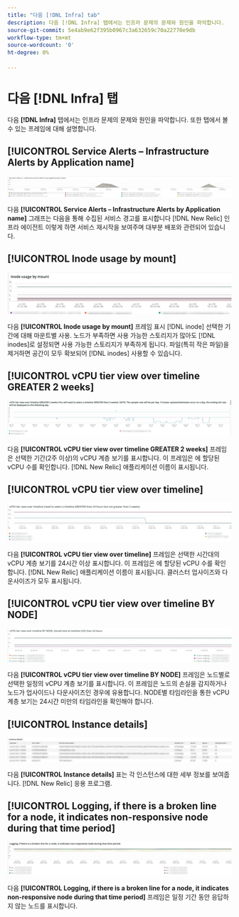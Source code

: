 ```yaml
---
title: "다음 [!DNL Infra] tab"
description: 다음 [!DNL Infra] 탭에서는 인프라 문제의 문제와 원인을 파악합니다.
source-git-commit: 5e4ab9e62f395b0967c3a632659c70a22770e9db
workflow-type: tm+mt
source-wordcount: '0'
ht-degree: 0%

---
```



# 다음 [!DNL Infra] 탭

다음 **[!DNL Infra]** 탭에서는 인프라 문제의 문제와 원인을 파악합니다. 또한 탭에서 볼 수 있는 프레임에 대해 설명합니다.

## [!UICONTROL Service Alerts – Infrastructure Alerts by Application name]

![서비스 경고](../../assets/tools/observation-for-adobe-commerce/service-alerts.jpg)

다음 **[!UICONTROL Service Alerts – Infrastructure Alerts by Application name]** 그래프는 다음을 통해 수집된 서비스 경고를 표시합니다 [!DNL New Relic] 인프라 에이전트 이렇게 하면 서비스 재시작을 보여주며 대부분 배포와 관련되어 있습니다.

## [!UICONTROL Inode usage by mount]

![마운트별 Inode 사용](../../assets/tools/observation-for-adobe-commerce/inode-usage-mount.jpg)

다음 **[!UICONTROL Inode usage by mount]** 프레임 표시 [!DNL inode] 선택한 기간에 대해 마운트별 사용. 노드가 부족하면 사용 가능한 스토리지가 많아도 [!DNL inodes]로 설정되면 사용 가능한 스토리지가 부족하게 됩니다. 파일(특히 작은 파일)을 제거하면 공간이 모두 확보되어 [!DNL inodes] 사용할 수 있습니다.

## [!UICONTROL vCPU tier view over timeline GREATER 2 weeks]

![타임라인에 대한 vCPU 계층 보기 2주 이상](../../assets/tools/observation-for-adobe-commerce/vCPU-tier.jpg)

다음 **[!UICONTROL vCPU tier view over timeline GREATER 2 weeks]** 프레임은 선택한 기간(2주 이상)의 vCPU 계층 보기를 표시합니다. 이 프레임은 에 할당된 vCPU 수를 확인합니다. [!DNL New Relic] 애플리케이션 이름이 표시됩니다.

## [!UICONTROL vCPU tier view over timeline]

![타임라인을 통한 vCPU 계층 보기](../../assets/tools/observation-for-adobe-commerce/vcpu-tier-24.jpg)

다음 **[!UICONTROL vCPU tier view over timeline]** 프레임은 선택한 시간대의 vCPU 계층 보기를 24시간 이상 표시합니다. 이 프레임은 에 할당된 vCPU 수를 확인합니다. [!DNL New Relic] 애플리케이션 이름이 표시됩니다. 클러스터 업사이즈와 다운사이즈가 모두 표시됩니다.

## [!UICONTROL vCPU tier view over timeline BY NODE]

![노드별로 타임라인을 통한 vCPU 계층 보기](../../assets/tools/observation-for-adobe-commerce/infra_by_node.png)

다음 **[!UICONTROL vCPU tier view over timeline BY NODE]** 프레임은 노드별로 선택한 일정의 vCPU 계층 보기를 표시합니다. 이 프레임은 노드의 손실을 감지하거나 노드가 업사이드나 다운사이즈인 경우에 유용합니다. NODE별 타임라인을 통한 vCPU 계층 보기는 24시간 미만의 타임라인을 확인해야 합니다.

## [!UICONTROL Instance details]

![인스턴스 세부 사항](../../assets/tools/observation-for-adobe-commerce/instance-details.jpg)

다음 **[!UICONTROL Instance details]** 표는 각 인스턴스에 대한 세부 정보를 보여줍니다. [!DNL New Relic] 응용 프로그램.

## [!UICONTROL Logging, if there is a broken line for a node, it indicates non-responsive node during that time period]

![비응답형 노드](../../assets/tools/observation-for-adobe-commerce/non-responsive-node.jpg)

다음 **[!UICONTROL Logging, if there is a broken line for a node, it indicates non-responsive node during that time period]** 프레임은 일정 기간 동안 응답하지 않는 노드를 표시합니다.
